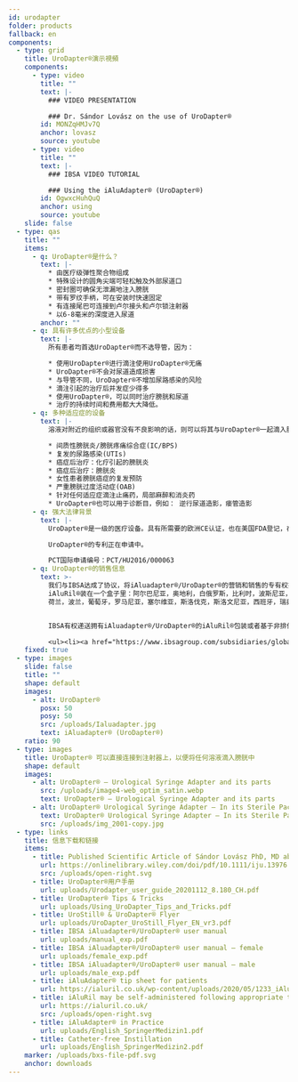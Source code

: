 ```yaml
---
id: urodapter
folder: products
fallback: en
components:
  - type: grid
    title: UroDapter®演示視頻
    components:
      - type: video
        title: ""
        text: |-
          ### VIDEO PRESENTATION

          ### Dr. Sándor Lovász on the use of UroDapter®
        id: MONZqHMJv7Q
        anchor: lovasz
        source: youtube
      - type: video
        title: ""
        text: |-
          ### IBSA VIDEO TUTORIAL

          ### Using the iAluAdapter® (UroDapter®)
        id: OgwxcHuhQuQ
        anchor: using
        source: youtube
    slide: false
  - type: qas
    title: ""
    items:
      - q: UroDapter®是什么？
        text: |-
          * 由医疗级弹性聚合物组成
          * 特殊设计的圆角尖端可轻松触及外部尿道口
          * 密封圈可确保无泄漏地注入膀胱
          * 带有罗纹手柄，可在安装时快速固定
          * 有连接尾巴可连接到卢尔接头和卢尔锁注射器
          * 以6-8毫米的深度进入尿道
        anchor: ""
      - q: 具有许多优点的小型设备
        text: |-
          所有患者均首选UroDapter®而不选导管，因为： 

          * 使用UroDapter®进行滴注使用UroDapter®无痛
          * UroDapter®不会对尿道造成损害
          * 与导管不同，UroDapter®不增加尿路感染的风险
          * 滴注引起的治疗后并发症少得多 
          * 使用UroDapter®，可以同时治疗膀胱和尿道
          * 治疗的持续时间和费用都大大降低。
      - q: 多种适应症的设备
        text: |-
          溶液对附近的组织或器官没有不良影响的话，则可以将其与UroDapter®一起滴入膀胱。该设备可用于以下情况的治疗：

          * 间质性膀胱炎/膀胱疼痛综合症(IC/BPS)
          * 复发的尿路感染(UTIs)
          * 癌症后治疗：化疗引起的膀胱炎
          * 癌症后治疗：膀胱炎
          * 女性患者膀胱癌症的复发预防
          * 严重膀胱过度活动症(OAB)
          * 针对任何适应症滴注止痛药，局部麻醉和消炎药
          * UroDapter®也可以用于诊断目，例如： 逆行尿道造影，瘘管造影
      - q: 强大法律背景
        text: |-
          UroDapter®是一级的医疗设备。具有所需要的欧洲CE认证，也在美国FDA登记，在许多国家拥有强大的IP保护。

          UroDapter®的专利正在申请中。 

          PCT国际申请编号：PCT/HU2016/000063
      - q: UroDapter®的销售信息
        text: >-
          我们与IBSA达成了协议，将iAluadapter®/UroDapter®的营销和销售的专有权授予给他们。UroDapter®在以下国家，和
          iAluRil®装在一个盒子里：阿尔巴尼亚，奥地利，白俄罗斯，比利时，波斯尼亚，保加利亚，克罗地亚，捷克共和国，塞浦路斯，丹麦，爱沙尼亚，芬兰，法国，德国，科索沃，希腊，匈牙利，爱尔兰，意大利，拉脱维亚，立陶宛，卢森堡，马其顿，马耳他，
          荷兰，波兰，葡萄牙，罗马尼亚，塞尔维亚，斯洛伐克，斯洛文尼亚，西班牙，瑞典，英国，土耳其，澳大利亚和新西兰。


          IBSA有权递送拥有iAluadapter®/UroDapter®的iAluRil®包装或者基于非排他性，适配器作为独立产品也可以在以下国家销售：乌克兰，俄罗斯，巴林，阿曼，科威特，卡塔尔，沙特阿拉伯，阿联酋，埃及，阿尔及利亚，约旦，巴勒斯坦，黎巴嫩，伊拉克，利比亚，摩洛哥，突尼斯，以色列，伊朗，韩国，印度尼西亚，中国，新加坡 ，台湾，土库曼斯坦，马来西亚，哥伦比亚，阿根廷，巴巴多斯，玻利维亚，巴西，智利，哥斯达黎加，多米尼加共和国，厄瓜多尔，萨尔瓦多，危地马拉，洪都拉斯，墨西哥，尼加拉瓜，巴拿马，巴拉圭，秘鲁，委内瑞拉，尼日利亚，肯尼亚， 加蓬和加纳。

          <ul><li><a href="https://www.ibsagroup.com/subsidiaries/global-network.html" rel="noopener noreferrer" target="_blank">IBSA Global Network</a></li></ul>
    fixed: true
  - type: images
    slide: false
    title: ""
    shape: default
    images:
      - alt: UroDapter®
        posx: 50
        posy: 50
        src: /uploads/Ialuadapter.jpg
        text: iAluadapter® (UroDapter®)
    ratio: 90
  - type: images
    title: UroDapter® 可以直接连接到注射器上，以便将任何溶液滴入膀胱中
    shape: default
    images:
      - alt: UroDapter® – Urological Syringe Adapter and its parts
        src: /uploads/image4-web_optim_satin.webp
        text: UroDapter® – Urological Syringe Adapter and its parts
      - alt: UroDapter® Urological Syringe Adapter – In its Sterile Packaging
        text: UroDapter® Urological Syringe Adapter – In its Sterile Packaging
        src: /uploads/img_2001-copy.jpg
  - type: links
    title: 信息下载和链接
    items:
      - title: Published Scientific Article of Sándor Lovász PhD, MD about UroDapter
        url: https://onlinelibrary.wiley.com/doi/pdf/10.1111/iju.13976
        src: /uploads/open-right.svg
      - title: UroDapter®用户手册
        url: uploads/Urodapter_user_guide_20201112_8.180_CH.pdf
      - title: UroDapter® Tips & Tricks
        url: uploads/Using_UroDapter_Tips_and_Tricks.pdf
      - title: UroStill® & UroDapter® Flyer
        url: uploads/UroDapter_UroStill_Flyer_EN_vr3.pdf
      - title: IBSA iAluadapter®/UroDapter® user manual
        url: uploads/manual_exp.pdf
      - title: IBSA iAluadapter®/UroDapter® user manual – female
        url: uploads/female_exp.pdf
      - title: IBSA iAluadapter®/UroDapter® user manual – male
        url: uploads/male_exp.pdf
      - title: iAluAdapter® tip sheet for patients
        url: https://ialuril.co.uk/wp-content/uploads/2020/05/1233_iAluradapterTipSheetPatients_St03.pdf
      - title: iAluRil may be self-administered following appropriate training
        url: https://ialuril.co.uk/
        src: /uploads/open-right.svg
      - title: iAluAdapter® in Practice
        url: uploads/English_SpringerMedizin1.pdf
      - title: Catheter-free Instillation
        url: uploads/English_SpringerMedizin2.pdf
    marker: /uploads/bxs-file-pdf.svg
    anchor: downloads
---
```

